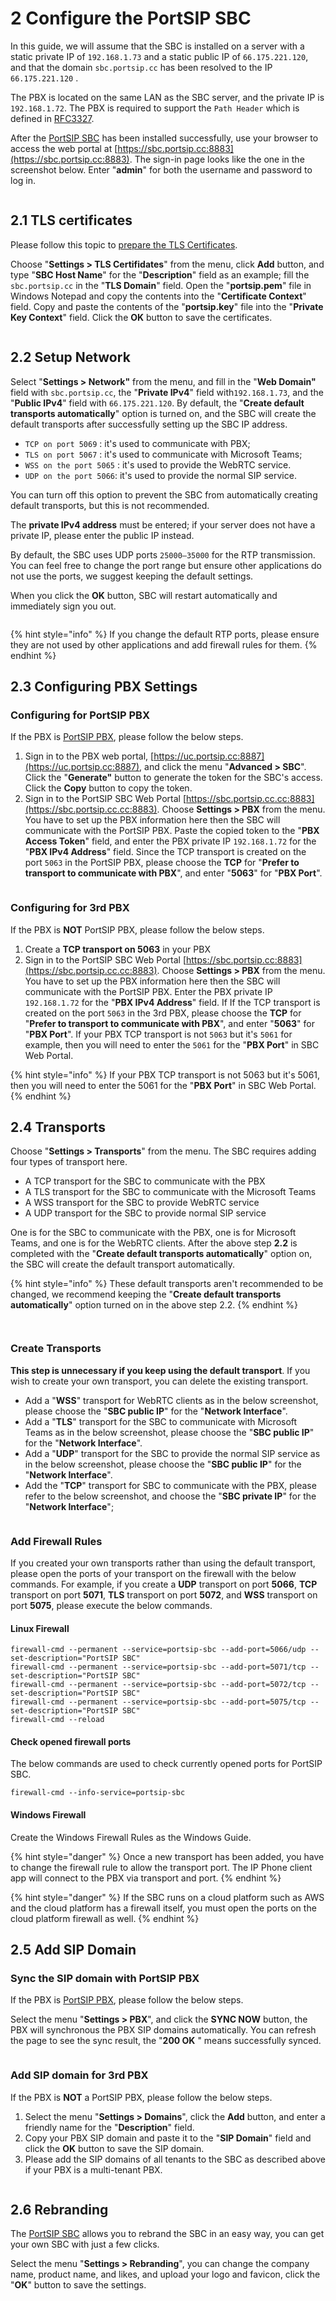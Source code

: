 # 2 Configure the PortSIP SBC

In this guide, we will assume that the SBC is installed on a server with a static private IP of `192.168.1.73` and a static public IP of `66.175.221.120`, and that the domain `sbc.portsip.cc` has been resolved to the IP `66.175.221.120` .

The PBX is located on the same LAN as the SBC server, and the private IP is `192.168.1.72`. The PBX is required to support the `Path Header` which is defined in [RFC3327](https://datatracker.ietf.org/doc/html/rfc3327).&#x20;

After the [PortSIP SBC](https://www.portsip.com/portsip-sbc/) has been installed successfully, use your browser to access the web portal at [https://sbc.portsip.cc:8883](https://sbc.portsip.cc:8883). The sign-in page looks like the one in the screenshot below. Enter "**admin**" for both the username and password to log in.&#x20;

<figure><img src="../.gitbook/assets/sbc_admin_portal.png" alt=""><figcaption></figcaption></figure>

## 2.1 TLS certificates

Please follow this topic to [prepare the TLS Certificates](../portsip-pbx-administration-guide/certificates-for-tls-https-webrtc/).

Choose "**Settings > TLS Certifidates**" from the menu, click **Add** button, and type "**SBC Host Name**" for the "**Description**" field as an example; fill the `sbc.portsip.cc` in the "**TLS Domain**" field. Open the "**portsip.pem**" file in Windows Notepad and copy the contents into the "**Certificate Context**" field. Copy and paste the contents of the "**portsip.key**" file into the "**Private Key Context**" field. Click the **OK** button to save the certificates.

<figure><img src="../.gitbook/assets/sbc_certificate.png" alt=""><figcaption></figcaption></figure>

## 2.2 Setup Network

Select "**Settings > Network"** from the menu, and fill in the "**Web Domain"** field with `sbc.portsip.cc`, the "**Private IPv4**" field with`192.168.1.73`, and the "**Public IPv4**" field with `66.175.221.120`. By default, the "**Create default transports automatically**" option is turned on, and the SBC will create the default transports after successfully setting up the SBC IP address.&#x20;

* `TCP on port 5069` : it's used to communicate with PBX; &#x20;
* `TLS on port 5067` : it's used to communicate with Microsoft Teams;&#x20;
* `WSS on the port 5065` : it's used to provide the WebRTC service.&#x20;
* `UDP on the port 5066`: it's used to provide the normal SIP service.&#x20;

You can turn off this option to prevent the SBC from automatically creating default transports, but this is not recommended.

The **private IPv4 address** must be entered; if your server does not have a private IP, please enter the public IP instead.&#x20;

By default, the SBC uses UDP ports `25000–35000` for the RTP transmission. You can feel free to change the port range but ensure other applications do not use the ports, we suggest keeping the default settings.&#x20;

When you click the **OK** button, SBC will restart automatically and immediately sign you out.

<figure><img src="../.gitbook/assets/sbc_network.png" alt=""><figcaption></figcaption></figure>

{% hint style="info" %}
If you change the default RTP ports, please ensure they are not used by other applications and add firewall rules for them.
{% endhint %}

## 2.3 Configuring PBX Settings

### Configuring for PortSIP PBX

If the PBX is [PortSIP PBX](https://www.portsip.com/portsip-pbx/), please follow the below steps.

1. Sign in to the PBX web portal, [https://uc.portsip.cc:8887](https://uc.portsip.cc:8887), and click the menu "**Advanced > SBC**". Click the "**Generate"** button to generate the token for the SBC's access. Click the **Copy** button to copy the token.
2. Sign in to the PortSIP SBC Web Portal [https://sbc.portsip.cc.cc:8883](https://sbc.portsip.cc.cc:8883). Choose **Settings > PBX** from the menu. You have to set up the PBX information here then the SBC will communicate with the PortSIP PBX. Paste the copied token to the "**PBX Access Token**" field, and enter the PBX private IP `192.168.1.72` for the "**PBX IPv4 Address**" field. Since the TCP transport is created on the port `5063` in the PortSIP PBX, please choose the **TCP** for "**Prefer to transport to communicate with PBX**", and enter "**5063**" for "**PBX Port**".

<figure><img src="../.gitbook/assets/sbc_sync_pbx.png" alt=""><figcaption></figcaption></figure>

### Configuring for 3rd PBX

If the PBX is **NOT** PortSIP PBX, please follow the below steps.

1. Create a **TCP transport on 5063** in your PBX
2. Sign in to the PortSIP SBC Web Portal [https://sbc.portsip.cc:8883](https://sbc.portsip.cc.cc:8883). Choose **Settings > PBX** from the menu. You have to set up the PBX information here then the SBC will communicate with the PortSIP PBX.  Enter the PBX private IP `192.168.1.72` for the "**PBX IPv4 Address**" field. If If the TCP transport is created on the port `5063` in the 3rd PBX, please choose the **TCP** for "**Prefer to transport to communicate with PBX**", and enter "**5063**" for "**PBX Port**". If your PBX TCP transport is not `5063` but it's `5061` for example, then you will need to enter the `5061`  for the "**PBX Port**" in SBC Web Portal.

{% hint style="info" %}
If your PBX TCP transport is not 5063 but it's 5061, then you will need to enter the 5061  for the "**PBX Port**" in SBC Web Portal.
{% endhint %}

## 2.4 Transports

Choose "**Settings > Transports**" from the menu. The SBC requires adding four types of transport here.&#x20;

* A TCP transport for the SBC to communicate with the PBX
* A  TLS transport for the SBC to communicate with the Microsoft Teams
* A WSS transport for the SBC to provide WebRTC service
* A UDP transport for the SBC to provide normal SIP service

One is for the SBC to communicate with the PBX, one is for Microsoft Teams, and one is for the WebRTC clients. After the above step **2.2**  is completed with the "**Create default transports automatically**" option on, the SBC will create the default transport automatically.&#x20;

{% hint style="info" %}
These default transports aren't recommended to be changed, we recommend keeping the "**Create default transports automatically**" option turned on in the above step 2.2.
{% endhint %}

<figure><img src="../.gitbook/assets/sbc_transports_1.png" alt=""><figcaption></figcaption></figure>

<figure><img src="../.gitbook/assets/sbc_transports_2.png" alt=""><figcaption></figcaption></figure>

### Create Transports

**This step is unnecessary if you keep using the default transport**. If you wish to create your own transport, you can delete the existing transport.

* Add a "**WSS**" transport for WebRTC clients as in the below screenshot, please choose the "**SBC public IP**" for the "**Network Interface**".
* Add a "**TLS**" transport for the SBC to communicate with Microsoft Teams as in the below screenshot, please choose the "**SBC public IP**" for the "**Network Interface**".
* Add a "**UDP**" transport for the SBC to provide the normal SIP service as in the below screenshot, please choose the "**SBC public IP**" for the "**Network Interface**".
* Add the "**TCP**" transport for SBC to communicate with the PBX, please refer to the below screenshot, and choose the "**SBC private IP**" for the "**Network Interface**";&#x20;

<figure><img src="../.gitbook/assets/sbc_transports_2.png" alt=""><figcaption></figcaption></figure>

### Add Firewall Rules

If you created your own transports rather than using the default transport, please open the ports of your transport on the firewall with the below commands. For example, if you create a **UDP** transport on port **5066**, **TCP** transport on port **5071**, **TLS** transport on port **5072**, and **WSS** transport on port **5075**, please execute the below commands.

#### Linux Firewall

```
firewall-cmd --permanent --service=portsip-sbc --add-port=5066/udp --set-description="PortSIP SBC"
firewall-cmd --permanent --service=portsip-sbc --add-port=5071/tcp --set-description="PortSIP SBC"
firewall-cmd --permanent --service=portsip-sbc --add-port=5072/tcp --set-description="PortSIP SBC"
firewall-cmd --permanent --service=portsip-sbc --add-port=5075/tcp --set-description="PortSIP SBC"
firewall-cmd --reload
```

#### Check opened firewall ports <a href="#check-opened-firewall-ports" id="check-opened-firewall-ports"></a>

The below commands are used to check currently opened ports for PortSIP SBC.

```
firewall-cmd --info-service=portsip-sbc
```

#### Windows Firewall

Create the Windows Firewall Rules as the Windows Guide.

{% hint style="danger" %}
Once a new transport has been added, you have to change the firewall rule to allow the transport port. The IP Phone client app will connect to the PBX via transport and port.
{% endhint %}

{% hint style="danger" %}
If the SBC runs on a cloud platform such as AWS and the cloud platform has a firewall itself, you must open the ports on the cloud platform firewall as well.
{% endhint %}



## 2.5 Add SIP Domain

### Sync the SIP domain with PortSIP PBX

If the PBX is [PortSIP PBX](https://www.portsip.com/portsip-pbx/), please follow the below steps.

Select the menu "**Settings > PBX**", and click the **SYNC NOW** button, the PBX will synchronous the PBX SIP domains automatically. You can refresh the page to see the sync result, the "**200 OK** " means successfully synced.

<figure><img src="../.gitbook/assets/sbc_sync_pbx (1).png" alt=""><figcaption></figcaption></figure>

### Add SIP domain for 3rd PBX

If the PBX is **NOT** a PortSIP PBX, please follow the below steps.

1. Select the menu "**Settings > Domains**", click the **Add** button, and enter a friendly name for the "**Description**" field.
2. Copy your PBX SIP domain and paste it to the "**SIP Domain**" field and click the **OK** button to save the SIP domain.
3. Please add the SIP domains of all tenants to the SBC as described above if your PBX is a multi-tenant PBX.

<figure><img src="../.gitbook/assets/sbc_add_sip_domain.png" alt=""><figcaption></figcaption></figure>

## 2.6 Rebranding

The [PortSIP SBC](https://www.portsip.com/portsip-sbc/) allows you to rebrand the SBC in an easy way, you can get your own SBC with just a few clicks.

Select the menu "**Settings > Rebranding**", you can change the company name, product name, and likes, and upload your logo and favicon, click the "**OK**" button to save the settings.

<figure><img src="../.gitbook/assets/sbc_rebranding.png" alt=""><figcaption></figcaption></figure>
